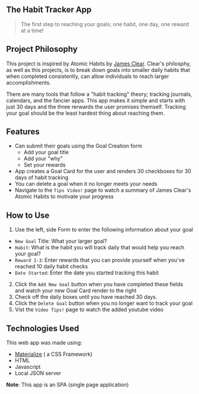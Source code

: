 

## The Habit Tracker App

>The first step to reaching your goals; one habit, one day, one reward at a time!

## Project Philosophy

This project is inspired by Atomic Habits by [James Clear](https://jamesclear.com/). Clear's philosphy, as well as this projects, is to break down goals into smaller daily habits that when completed consistently, can allow individuals to reach larger accomplishments. 

There are many tools that follow a "habit tracking" theory; tracking journals, calendars, and the fancier apps. This app makes it simple and starts with just 30 days and the three rerwards the user promises themself. Tracking your goal should be the least hardest thing about reaching them.


## Features
- Can submit their goals using the Goal Creation form
    - Add your goal title 
    - Add your "why"
    - Set your rewards
- App creates a Goal Card for the user and renders 30 checkboxes for 30 days of habit tracking
- You can delete a goal when it no longer meets your needs
- Navigate to the `Tips Video!` page to watch a summary of James Clear's Atomic Habits to motivate your progress

## How to Use

1. Use the left, side Form to enter the following information about your goal
  - `New Goal` Title: What your larger goal?
  - `Habit`: What is the habit you will track daily that would help you reach your goal?
  - `Reward 1-3`: Enter rewards that you can provide yourself when you've reached 10 daily habit checks
  - `Date Started`: Enter the date you started tracking this habit
2. Click the `Add New Goal` button when you have completed these fields and watch your new Goal Card render to the right
3. Check off the daily boxes until you have reached 30 days.
4. Click the `Delete Goal` button when you no longer want to track your goal
5. Vist the `Video Tips!` page to watch the added youtube video


## Technologies Used

This web app was made using:
- [Materialize](https://materializecss.com/) ( a CSS Framework)
- HTML
- Javascript 
- Local JSON server

**Note**: This app is an SPA (single page application)

